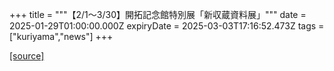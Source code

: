 +++
title = """【2/1～3/30】開拓記念館特別展「新収蔵資料展」"""
date = 2025-01-29T01:00:00.000Z
expiryDate = 2025-03-03T17:16:52.473Z
tags = ["kuriyama","news"]
+++


[[source]](https://www.town.kuriyama.hokkaido.jp/soshiki/55/30111.html)
